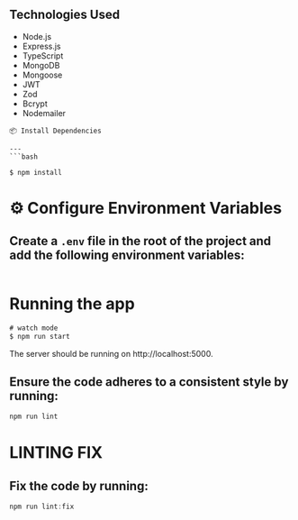## Technologies Used

- Node.js
- Express.js
- TypeScript
- MongoDB
- Mongoose
- JWT
- Zod
- Bcrypt
- Nodemailer

````
📦 Install Dependencies

---
```bash

$ npm install

````

# ⚙️ Configure Environment Variables

## Create a `.env` file in the root of the project and add the following environment variables:

```bash


```

# Running the app

```TYPESCRIPT
# watch mode
$ npm run start


```

The server should be running on http://localhost:5000.

<!-- . -->

## Ensure the code adheres to a consistent style by running:

```TYPESCRIPT
npm run lint
```

# LINTING FIX

## Fix the code by running:

```TYPESCRIPT
npm run lint:fix

```
